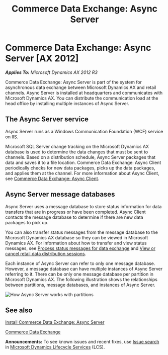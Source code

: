 ﻿---
title: 'Commerce Data Exchange: Async Server'
TOCTitle: 'Commerce Data Exchange: Async Server'
ms:assetid: 8f802c2f-37bc-4a5c-805e-bece3640245f
ms:mtpsurl: https://technet.microsoft.com/en-us/library/Dn741449(v=AX.60)
ms:contentKeyID: 62219726
ms.date: 05/18/2015
mtps_version: v=AX.60
---

# Commerce Data Exchange: Async Server [AX 2012]


_**Applies To:** Microsoft Dynamics AX 2012 R3_

Commerce Data Exchange: Async Server is part of the system for asynchronous data exchange between Microsoft Dynamics AX and retail channels. Async Server is installed at headquarters and communicates with Microsoft Dynamics AX. You can distribute the communication load at the head office by installing multiple instances of Async Server.

## The Async Server service

Async Server runs as a Windows Communication Foundation (WCF) service on IIS.

Microsoft SQL Server change tracking on the Microsoft Dynamics AX database is used to determine the data changes that must be sent to channels. Based on a distribution schedule, Async Server packages that data and saves it to a file location. Commerce Data Exchange: Async Client periodically checks for new data packages, picks up the data packages, and applies them at the channel. For more information about Async Client, see [Commerce Data Exchange: Async Client](commerce-data-exchange-async-client.md).

## Async Server message databases

Async Server uses a message database to store status information for data transfers that are in progress or have been completed. Async Client contacts the message database to determine if there are new data packages to pick up.

You can also transfer status messages from the message database to the Microsoft Dynamics AX database so they can be viewed in Microsoft Dynamics AX. For information about how to transfer and view status messages, see [Process status messages for data exchange](process-status-messages-for-data-exchange.md) and [View or cancel retail data distribution sessions](view-or-cancel-retail-data-distribution-sessions.md).

Each instance of Async Server can refer to only one message database. However, a message database can have multiple instances of Async Server referring to it. There can be only one message database per partition in Microsoft Dynamics AX. The following illustration shows the relationships between partitions, message databases, and instances of Async Server.

![How Async Server works with partitions](images/Dn741449.AsyncServerPartitions(en-us,AX.60).gif "How Async Server works with partitions")

## See also

[Install Commerce Data Exchange: Async Server](install-commerce-data-exchange-async-server.md)

[Commerce Data Exchange](commerce-data-exchange.md)

  
**Announcements:** To see known issues and recent fixes, use [Issue search](http://go.microsoft.com/fwlink/?linkid=389258) in [Microsoft Dynamics Lifecycle Services](http://go.microsoft.com/fwlink/?linkid=306505) (LCS).

